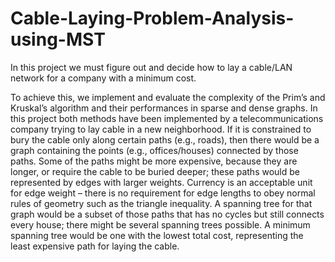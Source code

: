 # Cable-Laying-Problem-Analysis-using-MST
In this project we must figure out and decide how to lay a cable/LAN network for a company with a minimum cost.



To achieve this, we implement and evaluate the complexity of the Prim’s and Kruskal’s algorithm and their performances in sparse and dense graphs. In this project both methods have been implemented by a telecommunications company trying to lay cable in a new neighborhood. If it is constrained to bury the cable only along certain paths (e.g., roads), then there would be a graph containing the points (e.g., offices/houses) connected by those paths.
Some of the paths might be more expensive, because they are longer, or require the cable to be buried deeper; these paths would be represented by edges with larger weights. Currency is an acceptable unit for edge weight – there is no requirement for edge lengths to obey normal rules of geometry such as the triangle inequality. A spanning tree for that graph would be a subset of those paths that has no cycles but still connects every house; there might be several spanning trees possible. A minimum spanning tree would be one with the lowest total cost, representing the least expensive path for laying the cable.

